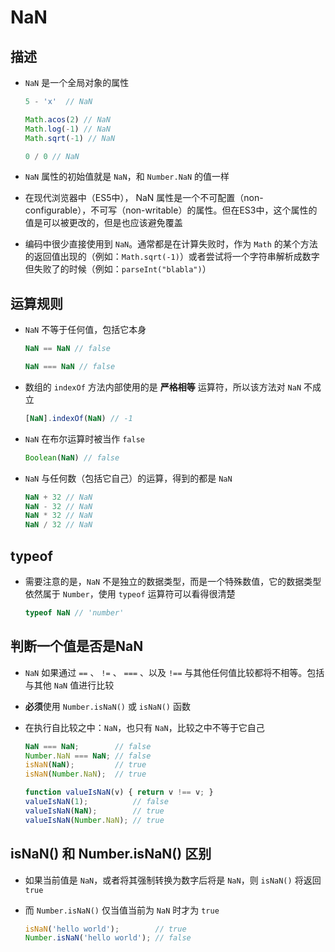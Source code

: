 # NaN

## 描述

- `NaN` 是一个全局对象的属性

    ```js
    5 - 'x'  // NaN

    Math.acos(2) // NaN
    Math.log(-1) // NaN
    Math.sqrt(-1) // NaN

    0 / 0 // NaN
    ```

- `NaN` 属性的初始值就是 `NaN`，和 `Number.NaN` 的值一样

- 在现代浏览器中（ES5中）， NaN 属性是一个不可配置（non-configurable），不可写（non-writable）的属性。但在ES3中，这个属性的值是可以被更改的，但是也应该避免覆盖

- 编码中很少直接使用到 `NaN`。通常都是在计算失败时，作为 `Math` 的某个方法的返回值出现的（例如：`Math.sqrt(-1)`）或者尝试将一个字符串解析成数字但失败了的时候（例如：`parseInt("blabla")`）

## 运算规则

- `NaN` 不等于任何值，包括它本身

    ```js
    NaN == NaN // false

    NaN === NaN // false
    ```

- 数组的 `indexOf` 方法内部使用的是 **严格相等** 运算符，所以该方法对 `NaN` 不成立

    ```js
    [NaN].indexOf(NaN) // -1
    ```

- `NaN` 在布尔运算时被当作 `false`

    ```js
    Boolean(NaN) // false
    ```

- `NaN` 与任何数（包括它自己）的运算，得到的都是 `NaN`

    ```js
    NaN + 32 // NaN
    NaN - 32 // NaN
    NaN * 32 // NaN
    NaN / 32 // NaN
    ```

## typeof

- 需要注意的是，`NaN` 不是独立的数据类型，而是一个特殊数值，它的数据类型依然属于 `Number`，使用 `typeof` 运算符可以看得很清楚

    ```js
    typeof NaN // 'number'
    ```

## 判断一个值是否是NaN

- `NaN` 如果通过 `==` 、 `!=` 、 `===` 、以及 `!==` 与其他任何值比较都将不相等。包括与其他 `NaN` 值进行比较

- **必须**使用 `Number.isNaN()` 或 `isNaN()` 函数

- 在执行自比较之中：`NaN`，也只有 `NaN`，比较之中不等于它自己

    ```js
    NaN === NaN;        // false
    Number.NaN === NaN; // false
    isNaN(NaN);         // true
    isNaN(Number.NaN);  // true

    function valueIsNaN(v) { return v !== v; }
    valueIsNaN(1);          // false
    valueIsNaN(NaN);        // true
    valueIsNaN(Number.NaN); // true
    ```

## isNaN() 和 Number.isNaN() 区别

- 如果当前值是 `NaN`，或者将其强制转换为数字后将是 `NaN`，则 `isNaN()` 将返回 `true`

- 而 `Number.isNaN()` 仅当值当前为 `NaN` 时才为 `true`&#x20;

    ```js
    isNaN('hello world');        // true
    Number.isNaN('hello world'); // false
    ```
